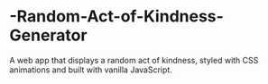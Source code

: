 # -Random-Act-of-Kindness-Generator
A web app that displays a random act of kindness, styled with CSS animations and built with vanilla JavaScript.
